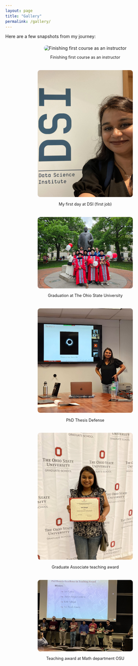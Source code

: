 ```yaml
---
layout: page
title: "Gallery"
permalink: /gallery/
---
```


Here are a few snapshots from my journey:

<div style="display: flex; flex-wrap: wrap; gap: 20px; justify-content: center; margin-top: 20px;">

  <div style="flex: 1 1 300px; max-width: 300px; text-align: center;">
    <img src="/assets/img/CCC_teaching_OH.jpg" alt="Finishing first course as an instructor" style="width: 100%; border-radius: 8px;">
    <p style="font-size: 0.9em;">Finishing first course as an instructor</p>
  </div>

  <div style="flex: 1 1 300px; max-width: 300px; text-align: center;">
    <img src="/assets/img/DSI_first_day.jpg" alt="First day at DSI" style="width: 100%; border-radius: 8px;">
    <p style="font-size: 0.9em;">My first day at DSI (first job)</p>
  </div>

  <div style="flex: 1 1 300px; max-width: 300px; text-align: center;">
    <img src="/assets/img/Graduation.jpg" alt="Graduation at The Ohio State University" style="width: 100%; border-radius: 8px;">
    <p style="font-size: 0.9em;">Graduation at The Ohio State University</p>
  </div>

  <div style="flex: 1 1 300px; max-width: 300px; text-align: center;">
    <img src="/assets/img/Defense.jpg" alt="PhD Thesis Defense" style="width: 100%; border-radius: 8px;">
    <p style="font-size: 0.9em;">PhD Thesis Defense</p>
  </div>

  <div style="flex: 1 1 300px; max-width: 300px; text-align: center;">
    <img src="/assets/img/GATA.jpg" alt="Graduate Associate teaching award" style="width: 100%; border-radius: 8px;">
    <p style="font-size: 0.9em;">Graduate Associate teaching award</p>
  </div>

  <div style="flex: 1 1 300px; max-width: 300px; text-align: center;">
    <img src="/assets/img/Math_teaching_award.jpg" alt="Teaching award at Math department OSU" style="width: 100%; border-radius: 8px;">
    <p style="font-size: 0.9em;">Teaching award at Math department OSU</p>
  </div>
  

</div>
